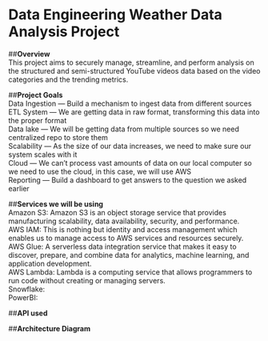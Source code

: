 # Data Engineering Weather Data Analysis Project

##**Overview**  
  This project aims to securely manage, streamline, and perform analysis on the structured and semi-structured YouTube videos data based on the video categories and the trending metrics.  

##**Project Goals**  
  Data Ingestion — Build a mechanism to ingest data from different sources  
  ETL System — We are getting data in raw format, transforming this data into the proper format  
  Data lake — We will be getting data from multiple sources so we need centralized repo to store them  
  Scalability — As the size of our data increases, we need to make sure our system scales with it  
  Cloud — We can’t process vast amounts of data on our local computer so we need to use the cloud, in this case, we will use AWS  
  Reporting — Build a dashboard to get answers to the question we asked earlier  

##**Services we will be using**  
  Amazon S3: Amazon S3 is an object storage service that provides manufacturing scalability, data availability, security, and performance.  
  AWS IAM: This is nothing but identity and access management which enables us to manage access to AWS services and resources securely.  
  AWS Glue: A serverless data integration service that makes it easy to discover, prepare, and combine data for analytics, machine learning, and application development.  
  AWS Lambda: Lambda is a computing service that allows programmers to run code without creating or managing servers.  
  Snowflake:  
  PowerBI:  


##**API used**    


##**Architecture Diagram**    
